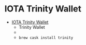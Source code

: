 # IOTA Trinity Wallet
- [IOTA Trinity Wallet](https://trinity.iota.org/)
  -  Trinity Wallet
  - 
  - `brew cask install trinity`
